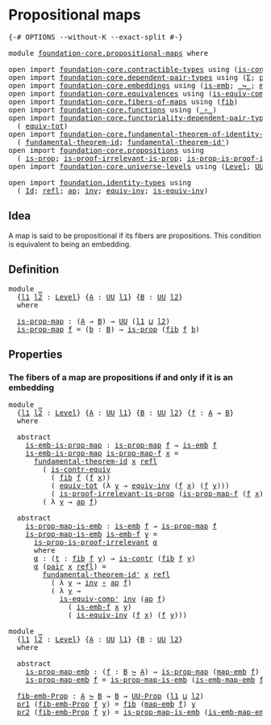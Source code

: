 # Propositional maps

<pre class="Agda"><a id="31" class="Symbol">{-#</a> <a id="35" class="Keyword">OPTIONS</a> <a id="43" class="Pragma">--without-K</a> <a id="55" class="Pragma">--exact-split</a> <a id="69" class="Symbol">#-}</a>

<a id="74" class="Keyword">module</a> <a id="81" href="foundation-core.propositional-maps.html" class="Module">foundation-core.propositional-maps</a> <a id="116" class="Keyword">where</a>

<a id="123" class="Keyword">open</a> <a id="128" class="Keyword">import</a> <a id="135" href="foundation-core.contractible-types.html" class="Module">foundation-core.contractible-types</a> <a id="170" class="Keyword">using</a> <a id="176" class="Symbol">(</a><a id="177" href="foundation-core.contractible-types.html#3297" class="Function">is-contr-equiv</a><a id="191" class="Symbol">;</a> <a id="193" href="foundation-core.contractible-types.html#992" class="Function">is-contr</a><a id="201" class="Symbol">)</a>
<a id="203" class="Keyword">open</a> <a id="208" class="Keyword">import</a> <a id="215" href="foundation-core.dependent-pair-types.html" class="Module">foundation-core.dependent-pair-types</a> <a id="252" class="Keyword">using</a> <a id="258" class="Symbol">(</a><a id="259" href="foundation-core.dependent-pair-types.html#502" class="Record">Σ</a><a id="260" class="Symbol">;</a> <a id="262" href="foundation-core.dependent-pair-types.html#575" class="InductiveConstructor">pair</a><a id="266" class="Symbol">;</a> <a id="268" href="foundation-core.dependent-pair-types.html#592" class="Field">pr1</a><a id="271" class="Symbol">;</a> <a id="273" href="foundation-core.dependent-pair-types.html#604" class="Field">pr2</a><a id="276" class="Symbol">)</a>
<a id="278" class="Keyword">open</a> <a id="283" class="Keyword">import</a> <a id="290" href="foundation-core.embeddings.html" class="Module">foundation-core.embeddings</a> <a id="317" class="Keyword">using</a> <a id="323" class="Symbol">(</a><a id="324" href="foundation-core.embeddings.html#980" class="Function">is-emb</a><a id="330" class="Symbol">;</a> <a id="332" href="foundation-core.embeddings.html#1062" class="Function Operator">_↪_</a><a id="335" class="Symbol">;</a> <a id="337" href="foundation-core.embeddings.html#1205" class="Function">map-emb</a><a id="344" class="Symbol">;</a> <a id="346" href="foundation-core.embeddings.html#1252" class="Function">is-emb-map-emb</a><a id="360" class="Symbol">)</a>
<a id="362" class="Keyword">open</a> <a id="367" class="Keyword">import</a> <a id="374" href="foundation-core.equivalences.html" class="Module">foundation-core.equivalences</a> <a id="403" class="Keyword">using</a> <a id="409" class="Symbol">(</a><a id="410" href="foundation-core.equivalences.html#7528" class="Function">is-equiv-comp&#39;</a><a id="424" class="Symbol">;</a> <a id="426" href="foundation-core.equivalences.html#1607" class="Function Operator">_≃_</a><a id="429" class="Symbol">)</a>
<a id="431" class="Keyword">open</a> <a id="436" class="Keyword">import</a> <a id="443" href="foundation-core.fibers-of-maps.html" class="Module">foundation-core.fibers-of-maps</a> <a id="474" class="Keyword">using</a> <a id="480" class="Symbol">(</a><a id="481" href="foundation-core.fibers-of-maps.html#928" class="Function">fib</a><a id="484" class="Symbol">)</a>
<a id="486" class="Keyword">open</a> <a id="491" class="Keyword">import</a> <a id="498" href="foundation-core.functions.html" class="Module">foundation-core.functions</a> <a id="524" class="Keyword">using</a> <a id="530" class="Symbol">(</a><a id="531" href="foundation-core.functions.html#407" class="Function Operator">_∘_</a><a id="534" class="Symbol">)</a>
<a id="536" class="Keyword">open</a> <a id="541" class="Keyword">import</a> <a id="548" href="foundation-core.functoriality-dependent-pair-types.html" class="Module">foundation-core.functoriality-dependent-pair-types</a> <a id="599" class="Keyword">using</a>
  <a id="607" class="Symbol">(</a> <a id="609" href="foundation-core.functoriality-dependent-pair-types.html#6804" class="Function">equiv-tot</a><a id="618" class="Symbol">)</a>
<a id="620" class="Keyword">open</a> <a id="625" class="Keyword">import</a> <a id="632" href="foundation-core.fundamental-theorem-of-identity-types.html" class="Module">foundation-core.fundamental-theorem-of-identity-types</a> <a id="686" class="Keyword">using</a>
  <a id="694" class="Symbol">(</a> <a id="696" href="foundation-core.fundamental-theorem-of-identity-types.html#1888" class="Function">fundamental-theorem-id</a><a id="718" class="Symbol">;</a> <a id="720" href="foundation-core.fundamental-theorem-of-identity-types.html#2160" class="Function">fundamental-theorem-id&#39;</a><a id="743" class="Symbol">)</a>
<a id="745" class="Keyword">open</a> <a id="750" class="Keyword">import</a> <a id="757" href="foundation-core.propositions.html" class="Module">foundation-core.propositions</a> <a id="786" class="Keyword">using</a>
  <a id="794" class="Symbol">(</a> <a id="796" href="foundation-core.propositions.html#1295" class="Function">is-prop</a><a id="803" class="Symbol">;</a> <a id="805" href="foundation-core.propositions.html#3036" class="Function">is-proof-irrelevant-is-prop</a><a id="832" class="Symbol">;</a> <a id="834" href="foundation-core.propositions.html#3209" class="Function">is-prop-is-proof-irrelevant</a><a id="861" class="Symbol">;</a> <a id="863" href="foundation-core.propositions.html#1380" class="Function">UU-Prop</a><a id="870" class="Symbol">)</a>
<a id="872" class="Keyword">open</a> <a id="877" class="Keyword">import</a> <a id="884" href="foundation-core.universe-levels.html" class="Module">foundation-core.universe-levels</a> <a id="916" class="Keyword">using</a> <a id="922" class="Symbol">(</a><a id="923" href="Agda.Primitive.html#597" class="Postulate">Level</a><a id="928" class="Symbol">;</a> <a id="930" href="foundation-core.universe-levels.html#222" class="Primitive">UU</a><a id="932" class="Symbol">;</a> <a id="934" href="Agda.Primitive.html#810" class="Primitive Operator">_⊔_</a><a id="937" class="Symbol">)</a>

<a id="940" class="Keyword">open</a> <a id="945" class="Keyword">import</a> <a id="952" href="foundation.identity-types.html" class="Module">foundation.identity-types</a> <a id="978" class="Keyword">using</a>
  <a id="986" class="Symbol">(</a> <a id="988" href="foundation-core.identity-types.html#1754" class="Datatype">Id</a><a id="990" class="Symbol">;</a> <a id="992" href="foundation-core.identity-types.html#1807" class="InductiveConstructor">refl</a><a id="996" class="Symbol">;</a> <a id="998" href="foundation-core.identity-types.html#3990" class="Function">ap</a><a id="1000" class="Symbol">;</a> <a id="1002" href="foundation-core.identity-types.html#2716" class="Function">inv</a><a id="1005" class="Symbol">;</a> <a id="1007" href="foundation.identity-types.html#1216" class="Function">equiv-inv</a><a id="1016" class="Symbol">;</a> <a id="1018" href="foundation.identity-types.html#1088" class="Function">is-equiv-inv</a><a id="1030" class="Symbol">)</a>
</pre>
## Idea

A map is said to be propositional if its fibers are propositions. This condition is equivalent to being an embedding.

## Definition

<pre class="Agda"><a id="1188" class="Keyword">module</a> <a id="1195" href="foundation-core.propositional-maps.html#1195" class="Module">_</a>
  <a id="1199" class="Symbol">{</a><a id="1200" href="foundation-core.propositional-maps.html#1200" class="Bound">l1</a> <a id="1203" href="foundation-core.propositional-maps.html#1203" class="Bound">l2</a> <a id="1206" class="Symbol">:</a> <a id="1208" href="Agda.Primitive.html#597" class="Postulate">Level</a><a id="1213" class="Symbol">}</a> <a id="1215" class="Symbol">{</a><a id="1216" href="foundation-core.propositional-maps.html#1216" class="Bound">A</a> <a id="1218" class="Symbol">:</a> <a id="1220" href="foundation-core.universe-levels.html#222" class="Primitive">UU</a> <a id="1223" href="foundation-core.propositional-maps.html#1200" class="Bound">l1</a><a id="1225" class="Symbol">}</a> <a id="1227" class="Symbol">{</a><a id="1228" href="foundation-core.propositional-maps.html#1228" class="Bound">B</a> <a id="1230" class="Symbol">:</a> <a id="1232" href="foundation-core.universe-levels.html#222" class="Primitive">UU</a> <a id="1235" href="foundation-core.propositional-maps.html#1203" class="Bound">l2</a><a id="1237" class="Symbol">}</a>
  <a id="1241" class="Keyword">where</a>

  <a id="1250" href="foundation-core.propositional-maps.html#1250" class="Function">is-prop-map</a> <a id="1262" class="Symbol">:</a> <a id="1264" class="Symbol">(</a><a id="1265" href="foundation-core.propositional-maps.html#1216" class="Bound">A</a> <a id="1267" class="Symbol">→</a> <a id="1269" href="foundation-core.propositional-maps.html#1228" class="Bound">B</a><a id="1270" class="Symbol">)</a> <a id="1272" class="Symbol">→</a> <a id="1274" href="foundation-core.universe-levels.html#222" class="Primitive">UU</a> <a id="1277" class="Symbol">(</a><a id="1278" href="foundation-core.propositional-maps.html#1200" class="Bound">l1</a> <a id="1281" href="Agda.Primitive.html#810" class="Primitive Operator">⊔</a> <a id="1283" href="foundation-core.propositional-maps.html#1203" class="Bound">l2</a><a id="1285" class="Symbol">)</a>
  <a id="1289" href="foundation-core.propositional-maps.html#1250" class="Function">is-prop-map</a> <a id="1301" href="foundation-core.propositional-maps.html#1301" class="Bound">f</a> <a id="1303" class="Symbol">=</a> <a id="1305" class="Symbol">(</a><a id="1306" href="foundation-core.propositional-maps.html#1306" class="Bound">b</a> <a id="1308" class="Symbol">:</a> <a id="1310" href="foundation-core.propositional-maps.html#1228" class="Bound">B</a><a id="1311" class="Symbol">)</a> <a id="1313" class="Symbol">→</a> <a id="1315" href="foundation-core.propositions.html#1295" class="Function">is-prop</a> <a id="1323" class="Symbol">(</a><a id="1324" href="foundation-core.fibers-of-maps.html#928" class="Function">fib</a> <a id="1328" href="foundation-core.propositional-maps.html#1301" class="Bound">f</a> <a id="1330" href="foundation-core.propositional-maps.html#1306" class="Bound">b</a><a id="1331" class="Symbol">)</a>
</pre>
## Properties

### The fibers of a map are propositions if and only if it is an embedding

<pre class="Agda"><a id="1437" class="Keyword">module</a> <a id="1444" href="foundation-core.propositional-maps.html#1444" class="Module">_</a>
  <a id="1448" class="Symbol">{</a><a id="1449" href="foundation-core.propositional-maps.html#1449" class="Bound">l1</a> <a id="1452" href="foundation-core.propositional-maps.html#1452" class="Bound">l2</a> <a id="1455" class="Symbol">:</a> <a id="1457" href="Agda.Primitive.html#597" class="Postulate">Level</a><a id="1462" class="Symbol">}</a> <a id="1464" class="Symbol">{</a><a id="1465" href="foundation-core.propositional-maps.html#1465" class="Bound">A</a> <a id="1467" class="Symbol">:</a> <a id="1469" href="foundation-core.universe-levels.html#222" class="Primitive">UU</a> <a id="1472" href="foundation-core.propositional-maps.html#1449" class="Bound">l1</a><a id="1474" class="Symbol">}</a> <a id="1476" class="Symbol">{</a><a id="1477" href="foundation-core.propositional-maps.html#1477" class="Bound">B</a> <a id="1479" class="Symbol">:</a> <a id="1481" href="foundation-core.universe-levels.html#222" class="Primitive">UU</a> <a id="1484" href="foundation-core.propositional-maps.html#1452" class="Bound">l2</a><a id="1486" class="Symbol">}</a> <a id="1488" class="Symbol">{</a><a id="1489" href="foundation-core.propositional-maps.html#1489" class="Bound">f</a> <a id="1491" class="Symbol">:</a> <a id="1493" href="foundation-core.propositional-maps.html#1465" class="Bound">A</a> <a id="1495" class="Symbol">→</a> <a id="1497" href="foundation-core.propositional-maps.html#1477" class="Bound">B</a><a id="1498" class="Symbol">}</a>
  <a id="1502" class="Keyword">where</a>

  <a id="1511" class="Keyword">abstract</a>
    <a id="1524" href="foundation-core.propositional-maps.html#1524" class="Function">is-emb-is-prop-map</a> <a id="1543" class="Symbol">:</a> <a id="1545" href="foundation-core.propositional-maps.html#1250" class="Function">is-prop-map</a> <a id="1557" href="foundation-core.propositional-maps.html#1489" class="Bound">f</a> <a id="1559" class="Symbol">→</a> <a id="1561" href="foundation-core.embeddings.html#980" class="Function">is-emb</a> <a id="1568" href="foundation-core.propositional-maps.html#1489" class="Bound">f</a>
    <a id="1574" href="foundation-core.propositional-maps.html#1524" class="Function">is-emb-is-prop-map</a> <a id="1593" href="foundation-core.propositional-maps.html#1593" class="Bound">is-prop-map-f</a> <a id="1607" href="foundation-core.propositional-maps.html#1607" class="Bound">x</a> <a id="1609" class="Symbol">=</a>
      <a id="1617" href="foundation-core.fundamental-theorem-of-identity-types.html#1888" class="Function">fundamental-theorem-id</a> <a id="1640" href="foundation-core.propositional-maps.html#1607" class="Bound">x</a> <a id="1642" href="foundation-core.identity-types.html#1807" class="InductiveConstructor">refl</a>
        <a id="1655" class="Symbol">(</a> <a id="1657" href="foundation-core.contractible-types.html#3297" class="Function">is-contr-equiv</a>
          <a id="1682" class="Symbol">(</a> <a id="1684" href="foundation-core.fibers-of-maps.html#928" class="Function">fib</a> <a id="1688" href="foundation-core.propositional-maps.html#1489" class="Bound">f</a> <a id="1690" class="Symbol">(</a><a id="1691" href="foundation-core.propositional-maps.html#1489" class="Bound">f</a> <a id="1693" href="foundation-core.propositional-maps.html#1607" class="Bound">x</a><a id="1694" class="Symbol">))</a>
          <a id="1707" class="Symbol">(</a> <a id="1709" href="foundation-core.functoriality-dependent-pair-types.html#6804" class="Function">equiv-tot</a> <a id="1719" class="Symbol">(λ</a> <a id="1722" href="foundation-core.propositional-maps.html#1722" class="Bound">y</a> <a id="1724" class="Symbol">→</a> <a id="1726" href="foundation.identity-types.html#1216" class="Function">equiv-inv</a> <a id="1736" class="Symbol">(</a><a id="1737" href="foundation-core.propositional-maps.html#1489" class="Bound">f</a> <a id="1739" href="foundation-core.propositional-maps.html#1607" class="Bound">x</a><a id="1740" class="Symbol">)</a> <a id="1742" class="Symbol">(</a><a id="1743" href="foundation-core.propositional-maps.html#1489" class="Bound">f</a> <a id="1745" href="foundation-core.propositional-maps.html#1722" class="Bound">y</a><a id="1746" class="Symbol">)))</a>
          <a id="1760" class="Symbol">(</a> <a id="1762" href="foundation-core.propositions.html#3036" class="Function">is-proof-irrelevant-is-prop</a> <a id="1790" class="Symbol">(</a><a id="1791" href="foundation-core.propositional-maps.html#1593" class="Bound">is-prop-map-f</a> <a id="1805" class="Symbol">(</a><a id="1806" href="foundation-core.propositional-maps.html#1489" class="Bound">f</a> <a id="1808" href="foundation-core.propositional-maps.html#1607" class="Bound">x</a><a id="1809" class="Symbol">))</a> <a id="1812" class="Symbol">(</a><a id="1813" href="foundation-core.dependent-pair-types.html#575" class="InductiveConstructor">pair</a> <a id="1818" href="foundation-core.propositional-maps.html#1607" class="Bound">x</a> <a id="1820" href="foundation-core.identity-types.html#1807" class="InductiveConstructor">refl</a><a id="1824" class="Symbol">)))</a>
        <a id="1836" class="Symbol">(</a> <a id="1838" class="Symbol">λ</a> <a id="1840" href="foundation-core.propositional-maps.html#1840" class="Bound">y</a> <a id="1842" class="Symbol">→</a> <a id="1844" href="foundation-core.identity-types.html#3990" class="Function">ap</a> <a id="1847" href="foundation-core.propositional-maps.html#1489" class="Bound">f</a><a id="1848" class="Symbol">)</a>

  <a id="1853" class="Keyword">abstract</a>
    <a id="1866" href="foundation-core.propositional-maps.html#1866" class="Function">is-prop-map-is-emb</a> <a id="1885" class="Symbol">:</a> <a id="1887" href="foundation-core.embeddings.html#980" class="Function">is-emb</a> <a id="1894" href="foundation-core.propositional-maps.html#1489" class="Bound">f</a> <a id="1896" class="Symbol">→</a> <a id="1898" href="foundation-core.propositional-maps.html#1250" class="Function">is-prop-map</a> <a id="1910" href="foundation-core.propositional-maps.html#1489" class="Bound">f</a>
    <a id="1916" href="foundation-core.propositional-maps.html#1866" class="Function">is-prop-map-is-emb</a> <a id="1935" href="foundation-core.propositional-maps.html#1935" class="Bound">is-emb-f</a> <a id="1944" href="foundation-core.propositional-maps.html#1944" class="Bound">y</a> <a id="1946" class="Symbol">=</a>
      <a id="1954" href="foundation-core.propositions.html#3209" class="Function">is-prop-is-proof-irrelevant</a> <a id="1982" href="foundation-core.propositional-maps.html#2002" class="Function">α</a>
      <a id="1990" class="Keyword">where</a>
      <a id="2002" href="foundation-core.propositional-maps.html#2002" class="Function">α</a> <a id="2004" class="Symbol">:</a> <a id="2006" class="Symbol">(</a><a id="2007" href="foundation-core.propositional-maps.html#2007" class="Bound">t</a> <a id="2009" class="Symbol">:</a> <a id="2011" href="foundation-core.fibers-of-maps.html#928" class="Function">fib</a> <a id="2015" href="foundation-core.propositional-maps.html#1489" class="Bound">f</a> <a id="2017" href="foundation-core.propositional-maps.html#1944" class="Bound">y</a><a id="2018" class="Symbol">)</a> <a id="2020" class="Symbol">→</a> <a id="2022" href="foundation-core.contractible-types.html#992" class="Function">is-contr</a> <a id="2031" class="Symbol">(</a><a id="2032" href="foundation-core.fibers-of-maps.html#928" class="Function">fib</a> <a id="2036" href="foundation-core.propositional-maps.html#1489" class="Bound">f</a> <a id="2038" href="foundation-core.propositional-maps.html#1944" class="Bound">y</a><a id="2039" class="Symbol">)</a>
      <a id="2047" href="foundation-core.propositional-maps.html#2002" class="Function">α</a> <a id="2049" class="Symbol">(</a><a id="2050" href="foundation-core.dependent-pair-types.html#575" class="InductiveConstructor">pair</a> <a id="2055" href="foundation-core.propositional-maps.html#2055" class="Bound">x</a> <a id="2057" href="foundation-core.identity-types.html#1807" class="InductiveConstructor">refl</a><a id="2061" class="Symbol">)</a> <a id="2063" class="Symbol">=</a>
        <a id="2073" href="foundation-core.fundamental-theorem-of-identity-types.html#2160" class="Function">fundamental-theorem-id&#39;</a> <a id="2097" href="foundation-core.propositional-maps.html#2055" class="Bound">x</a> <a id="2099" href="foundation-core.identity-types.html#1807" class="InductiveConstructor">refl</a>
          <a id="2114" class="Symbol">(</a> <a id="2116" class="Symbol">λ</a> <a id="2118" href="foundation-core.propositional-maps.html#2118" class="Bound">y</a> <a id="2120" class="Symbol">→</a> <a id="2122" href="foundation-core.identity-types.html#2716" class="Function">inv</a> <a id="2126" href="foundation-core.functions.html#407" class="Function Operator">∘</a> <a id="2128" href="foundation-core.identity-types.html#3990" class="Function">ap</a> <a id="2131" href="foundation-core.propositional-maps.html#1489" class="Bound">f</a><a id="2132" class="Symbol">)</a>
          <a id="2144" class="Symbol">(</a> <a id="2146" class="Symbol">λ</a> <a id="2148" href="foundation-core.propositional-maps.html#2148" class="Bound">y</a> <a id="2150" class="Symbol">→</a>
            <a id="2164" href="foundation-core.equivalences.html#7528" class="Function">is-equiv-comp&#39;</a> <a id="2179" href="foundation-core.identity-types.html#2716" class="Function">inv</a> <a id="2183" class="Symbol">(</a><a id="2184" href="foundation-core.identity-types.html#3990" class="Function">ap</a> <a id="2187" href="foundation-core.propositional-maps.html#1489" class="Bound">f</a><a id="2188" class="Symbol">)</a>
              <a id="2204" class="Symbol">(</a> <a id="2206" href="foundation-core.propositional-maps.html#1935" class="Bound">is-emb-f</a> <a id="2215" href="foundation-core.propositional-maps.html#2055" class="Bound">x</a> <a id="2217" href="foundation-core.propositional-maps.html#2148" class="Bound">y</a><a id="2218" class="Symbol">)</a>
              <a id="2234" class="Symbol">(</a> <a id="2236" href="foundation.identity-types.html#1088" class="Function">is-equiv-inv</a> <a id="2249" class="Symbol">(</a><a id="2250" href="foundation-core.propositional-maps.html#1489" class="Bound">f</a> <a id="2252" href="foundation-core.propositional-maps.html#2055" class="Bound">x</a><a id="2253" class="Symbol">)</a> <a id="2255" class="Symbol">(</a><a id="2256" href="foundation-core.propositional-maps.html#1489" class="Bound">f</a> <a id="2258" href="foundation-core.propositional-maps.html#2148" class="Bound">y</a><a id="2259" class="Symbol">)))</a>

<a id="2264" class="Keyword">module</a> <a id="2271" href="foundation-core.propositional-maps.html#2271" class="Module">_</a>
  <a id="2275" class="Symbol">{</a><a id="2276" href="foundation-core.propositional-maps.html#2276" class="Bound">l1</a> <a id="2279" href="foundation-core.propositional-maps.html#2279" class="Bound">l2</a> <a id="2282" class="Symbol">:</a> <a id="2284" href="Agda.Primitive.html#597" class="Postulate">Level</a><a id="2289" class="Symbol">}</a> <a id="2291" class="Symbol">{</a><a id="2292" href="foundation-core.propositional-maps.html#2292" class="Bound">A</a> <a id="2294" class="Symbol">:</a> <a id="2296" href="foundation-core.universe-levels.html#222" class="Primitive">UU</a> <a id="2299" href="foundation-core.propositional-maps.html#2276" class="Bound">l1</a><a id="2301" class="Symbol">}</a> <a id="2303" class="Symbol">{</a><a id="2304" href="foundation-core.propositional-maps.html#2304" class="Bound">B</a> <a id="2306" class="Symbol">:</a> <a id="2308" href="foundation-core.universe-levels.html#222" class="Primitive">UU</a> <a id="2311" href="foundation-core.propositional-maps.html#2279" class="Bound">l2</a><a id="2313" class="Symbol">}</a>
  <a id="2317" class="Keyword">where</a>

  <a id="2326" class="Keyword">abstract</a>
    <a id="2339" href="foundation-core.propositional-maps.html#2339" class="Function">is-prop-map-emb</a> <a id="2355" class="Symbol">:</a> <a id="2357" class="Symbol">(</a><a id="2358" href="foundation-core.propositional-maps.html#2358" class="Bound">f</a> <a id="2360" class="Symbol">:</a> <a id="2362" href="foundation-core.propositional-maps.html#2304" class="Bound">B</a> <a id="2364" href="foundation-core.embeddings.html#1062" class="Function Operator">↪</a> <a id="2366" href="foundation-core.propositional-maps.html#2292" class="Bound">A</a><a id="2367" class="Symbol">)</a> <a id="2369" class="Symbol">→</a> <a id="2371" href="foundation-core.propositional-maps.html#1250" class="Function">is-prop-map</a> <a id="2383" class="Symbol">(</a><a id="2384" href="foundation-core.embeddings.html#1205" class="Function">map-emb</a> <a id="2392" href="foundation-core.propositional-maps.html#2358" class="Bound">f</a><a id="2393" class="Symbol">)</a>
    <a id="2399" href="foundation-core.propositional-maps.html#2339" class="Function">is-prop-map-emb</a> <a id="2415" href="foundation-core.propositional-maps.html#2415" class="Bound">f</a> <a id="2417" class="Symbol">=</a> <a id="2419" href="foundation-core.propositional-maps.html#1866" class="Function">is-prop-map-is-emb</a> <a id="2438" class="Symbol">(</a><a id="2439" href="foundation-core.embeddings.html#1252" class="Function">is-emb-map-emb</a> <a id="2454" href="foundation-core.propositional-maps.html#2415" class="Bound">f</a><a id="2455" class="Symbol">)</a>

  <a id="2460" href="foundation-core.propositional-maps.html#2460" class="Function">fib-emb-Prop</a> <a id="2473" class="Symbol">:</a> <a id="2475" href="foundation-core.propositional-maps.html#2292" class="Bound">A</a> <a id="2477" href="foundation-core.embeddings.html#1062" class="Function Operator">↪</a> <a id="2479" href="foundation-core.propositional-maps.html#2304" class="Bound">B</a> <a id="2481" class="Symbol">→</a> <a id="2483" href="foundation-core.propositional-maps.html#2304" class="Bound">B</a> <a id="2485" class="Symbol">→</a> <a id="2487" href="foundation-core.propositions.html#1380" class="Function">UU-Prop</a> <a id="2495" class="Symbol">(</a><a id="2496" href="foundation-core.propositional-maps.html#2276" class="Bound">l1</a> <a id="2499" href="Agda.Primitive.html#810" class="Primitive Operator">⊔</a> <a id="2501" href="foundation-core.propositional-maps.html#2279" class="Bound">l2</a><a id="2503" class="Symbol">)</a>
  <a id="2507" href="foundation-core.dependent-pair-types.html#592" class="Field">pr1</a> <a id="2511" class="Symbol">(</a><a id="2512" href="foundation-core.propositional-maps.html#2460" class="Function">fib-emb-Prop</a> <a id="2525" href="foundation-core.propositional-maps.html#2525" class="Bound">f</a> <a id="2527" href="foundation-core.propositional-maps.html#2527" class="Bound">y</a><a id="2528" class="Symbol">)</a> <a id="2530" class="Symbol">=</a> <a id="2532" href="foundation-core.fibers-of-maps.html#928" class="Function">fib</a> <a id="2536" class="Symbol">(</a><a id="2537" href="foundation-core.embeddings.html#1205" class="Function">map-emb</a> <a id="2545" href="foundation-core.propositional-maps.html#2525" class="Bound">f</a><a id="2546" class="Symbol">)</a> <a id="2548" href="foundation-core.propositional-maps.html#2527" class="Bound">y</a>
  <a id="2552" href="foundation-core.dependent-pair-types.html#604" class="Field">pr2</a> <a id="2556" class="Symbol">(</a><a id="2557" href="foundation-core.propositional-maps.html#2460" class="Function">fib-emb-Prop</a> <a id="2570" href="foundation-core.propositional-maps.html#2570" class="Bound">f</a> <a id="2572" href="foundation-core.propositional-maps.html#2572" class="Bound">y</a><a id="2573" class="Symbol">)</a> <a id="2575" class="Symbol">=</a> <a id="2577" href="foundation-core.propositional-maps.html#1866" class="Function">is-prop-map-is-emb</a> <a id="2596" class="Symbol">(</a><a id="2597" href="foundation-core.embeddings.html#1252" class="Function">is-emb-map-emb</a> <a id="2612" href="foundation-core.propositional-maps.html#2570" class="Bound">f</a><a id="2613" class="Symbol">)</a> <a id="2615" href="foundation-core.propositional-maps.html#2572" class="Bound">y</a>
</pre>